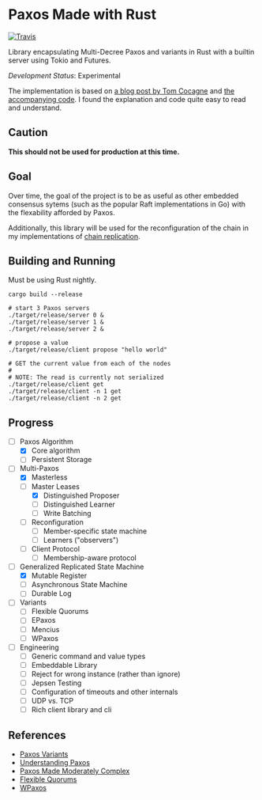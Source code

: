 # Paxos Made with Rust

[![Travis](https://travis-ci.org/zowens/paxos-rs.svg?branch=master)](https://travis-ci.org/zowens/paxos-rs/)

Library encapsulating Multi-Decree Paxos and variants in Rust with a builtin server using Tokio and Futures.

*Development Status*: Experimental

The implementation is based on [a blog post by Tom Cocagne](https://understandingpaxos.wordpress.com/) and [the accompanying code](github.com/cocagne/multi-paxos-example). I
found the explanation and code quite easy to read and understand.

## Caution
**This should not be used for production at this time.**

## Goal
Over time, the goal of the project is to be as useful as other embedded consensus sytems (such as the popular Raft implementations in Go) with the flexability afforded by Paxos.

Additionally, this library will be used for the reconfiguration of the chain in my implementations of [chain replication](https://github.com/zowens/chain-replication).

## Building and Running

Must be using Rust nightly.

```shell
cargo build --release

# start 3 Paxos servers
./target/release/server 0 &
./target/release/server 1 &
./target/release/server 2 &

# propose a value
./target/release/client propose "hello world"

# GET the current value from each of the nodes
# 
# NOTE: The read is currently not serialized
./target/release/client get
./target/release/client -n 1 get
./target/release/client -n 2 get
```

## Progress
- [ ] Paxos Algorithm
    - [X] Core algorithm
    - [ ] Persistent Storage
- [ ] Multi-Paxos
    - [X] Masterless
    - [ ] Master Leases
        - [X] Distinguished Proposer
        - [ ] Distinguished Learner
        - [ ] Write Batching
    - [ ] Reconfiguration
        - [ ] Member-specific state machine
        - [ ] Learners ("observers")
    - [ ] Client Protocol
        - [ ] Membership-aware protocol
- [ ] Generalized Replicated State Machine
    - [X] Mutable Register
    - [ ] Asynchronous State Machine
    - [ ] Durable Log
- [ ] Variants
    - [ ] Flexible Quorums
    - [ ] EPaxos
    - [ ] Mencius
    - [ ] WPaxos
- [ ] Engineering
    - [ ] Generic command and value types
    - [ ] Embeddable Library
    - [ ] Reject for wrong instance (rather than ignore)
    - [ ] Jepsen Testing
    - [ ] Configuration of timeouts and other internals
    - [ ] UDP vs. TCP
    - [ ] Rich client library and cli

## References
* [Paxos Variants](http://paxos.systems/variants.html#mencius)
* [Understanding Paxos](https://understandingpaxos.wordpress.com/)
* [Paxos Made Moderately Complex](http://paxos.systems/)
* [Flexible Quorums](https://fpaxos.github.io/)
* [WPaxos](https://muratbuffalo.blogspot.com/2017/12/wpaxos-wide-area-network-paxos-protocol.html)
